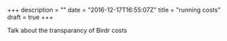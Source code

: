 +++
description = ""
date = "2016-12-17T16:55:07Z"
title = "running costs"
draft = true
+++

Talk about the transparancy of Birdr costs
